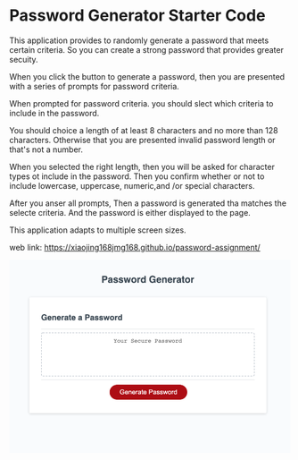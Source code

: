 # Password Generator Starter Code
This application provides to  randomly generate a password that meets certain criteria.
So you can create a strong password that provides greater secuity.

When you click the button to generate a password, then you are presented with a series of prompts for password criteria.

When prompted for password criteria. you should slect which criteria to include in the password.

You should choice a length of at least 8 characters and no more than 128 characters. Otherwise that you are presented invalid password length or that's not a number.

When you selected the right length, then you will be asked for character types ot include in the password. Then you confirm whether or not to include lowercase, uppercase, numeric,and /or special characters.

After you anser all prompts, Then a password is generated tha matches the selecte criteria.
And the password is either displayed to the page.

This application adapts to multiple screen sizes.

web link: https://xiaojing168jmg168.github.io/password-assignment/

![screeshot](./Develop/images/generator-password.jpg)
